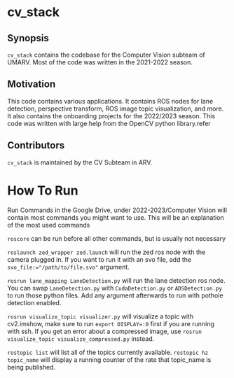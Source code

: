 # cv_stack

## Synopsis

`cv_stack` contains the codebase for the Computer Vision subteam of UMARV. Most of the code was written in the 2021-2022 season.

## Motivation

This code contains various applications. It contains ROS nodes for lane detection, perspective transform, ROS image topic visualization, and more. It also contains the onboarding projects for the 2022/2023 season. This code was written with large help from the OpenCV python library.refer 

## Contributors

`cv_stack` is maintained by the CV Subteam in ARV.

# How To Run

Run Commands in the Google Drive, under 2022-2023/Computer Vision will contain most commands you might want to use. This will be an explanation of the most used commands

`roscore` can be run before all other commands, but is usually not necessary

`roslaunch zed_wrapper zed.launch` will run the zed ros node with the camera plugged in. If you want to run it with an svo file, add the `svo_file:="/path/to/file.svo"` argument.

`rosrun lane_mapping LaneDetection.py` will run the lane detection ros node. You can swap `LaneDetection.py` with `CudaDetection.py` or `ADSDetection.py` to run those python files. Add any argument afterwards to run with pothole detection enabled.

`rosrun visualize_topic visualizer.py` will visualize a topic with cv2.imshow, make sure to run `export DISPLAY=:0` first if you are running with ssh. If you get an error about a compressed image, use `rosrun visualize_topic visualize_compressed.py` instead.

`rostopic list` will list all of the topics currently available. `rostopic hz topic_name` will display a running counter of the rate that topic_name is being published.